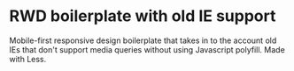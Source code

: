 # RWD boilerplate with old IE support

Mobile-first responsive design boilerplate that takes in to the account old IEs that don't support media queries without using Javascript polyfill. Made with Less.
